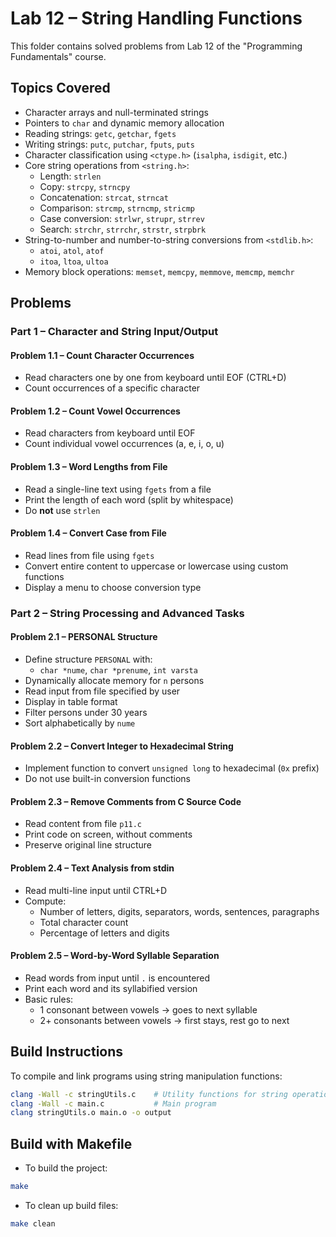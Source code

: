 # Lab 12 – String Handling Functions  
This folder contains solved problems from Lab 12 of the "Programming Fundamentals" course.  

## Topics Covered  
- Character arrays and null-terminated strings  
- Pointers to `char` and dynamic memory allocation  
- Reading strings: `getc`, `getchar`, `fgets`  
- Writing strings: `putc`, `putchar`, `fputs`, `puts`  
- Character classification using `<ctype.h>` (`isalpha`, `isdigit`, etc.)  
- Core string operations from `<string.h>`:  
  - Length: `strlen`  
  - Copy: `strcpy`, `strncpy`  
  - Concatenation: `strcat`, `strncat`  
  - Comparison: `strcmp`, `strncmp`, `stricmp`  
  - Case conversion: `strlwr`, `strupr`, `strrev`  
  - Search: `strchr`, `strrchr`, `strstr`, `strpbrk`  
- String-to-number and number-to-string conversions from `<stdlib.h>`:  
  - `atoi`, `atol`, `atof`  
  - `itoa`, `ltoa`, `ultoa`  
- Memory block operations: `memset`, `memcpy`, `memmove`, `memcmp`, `memchr`  

## Problems  

### Part 1 – Character and String Input/Output  
#### Problem 1.1 – Count Character Occurrences  
- Read characters one by one from keyboard until EOF (CTRL+D)  
- Count occurrences of a specific character  

#### Problem 1.2 – Count Vowel Occurrences  
- Read characters from keyboard until EOF  
- Count individual vowel occurrences (a, e, i, o, u)  

#### Problem 1.3 – Word Lengths from File  
- Read a single-line text using `fgets` from a file  
- Print the length of each word (split by whitespace)  
- Do **not** use `strlen`  

#### Problem 1.4 – Convert Case from File  
- Read lines from file using `fgets`  
- Convert entire content to uppercase or lowercase using custom functions  
- Display a menu to choose conversion type  

### Part 2 – String Processing and Advanced Tasks  
#### Problem 2.1 – PERSONAL Structure  
- Define structure `PERSONAL` with:  
  - `char *nume`, `char *prenume`, `int varsta`  
- Dynamically allocate memory for `n` persons  
- Read input from file specified by user  
- Display in table format  
- Filter persons under 30 years  
- Sort alphabetically by `nume`  

#### Problem 2.2 – Convert Integer to Hexadecimal String  
- Implement function to convert `unsigned long` to hexadecimal (`0x` prefix)  
- Do not use built-in conversion functions  

#### Problem 2.3 – Remove Comments from C Source Code  
- Read content from file `p11.c`  
- Print code on screen, without comments  
- Preserve original line structure  

#### Problem 2.4 – Text Analysis from stdin  
- Read multi-line input until CTRL+D  
- Compute:  
  - Number of letters, digits, separators, words, sentences, paragraphs  
  - Total character count  
  - Percentage of letters and digits  

#### Problem 2.5 – Word-by-Word Syllable Separation  
- Read words from input until `.` is encountered  
- Print each word and its syllabified version  
- Basic rules:  
  - 1 consonant between vowels → goes to next syllable  
  - 2+ consonants between vowels → first stays, rest go to next  

## Build Instructions  
To compile and link programs using string manipulation functions:  
```bash
clang -Wall -c stringUtils.c    # Utility functions for string operations (if any)
clang -Wall -c main.c           # Main program
clang stringUtils.o main.o -o output
```
## Build with Makefile

- To build the project:
```bash
make
```
- To clean up build files:
```bash
make clean
```

